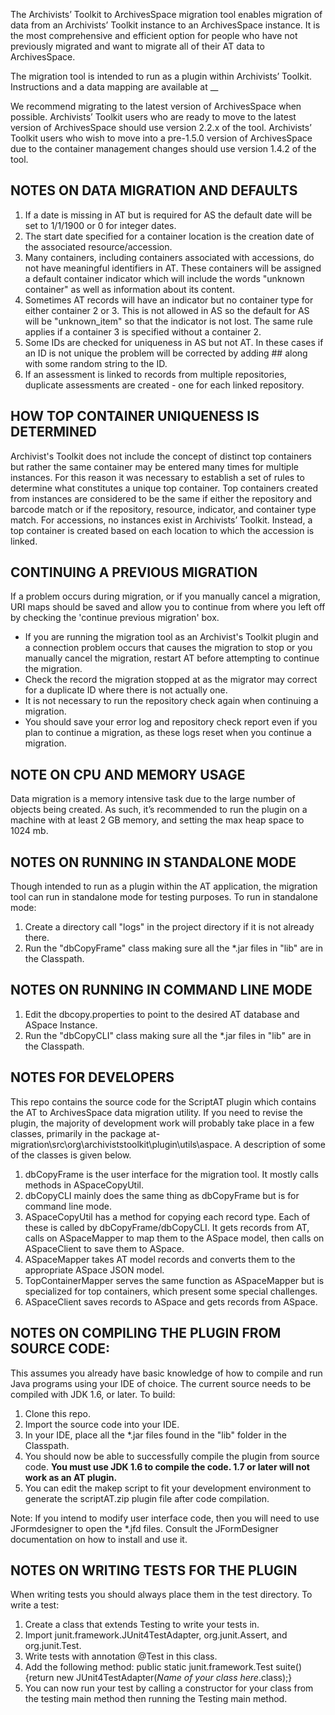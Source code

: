 The Archivists’ Toolkit to ArchivesSpace migration tool enables migration of data from an Archivists’ Toolkit instance to an ArchivesSpace instance. It is the most comprehensive and efficient option for people who have not previously migrated and want to migrate all of their AT data to ArchivesSpace.

The migration tool is intended to run as a plugin within Archivists’ Toolkit. Instructions and a data mapping are available at __

We recommend migrating to the latest version of ArchivesSpace when possible. Archivists’ Toolkit users who are ready to move to the latest version of ArchivesSpace should use version 2.2.x of the tool. Archivists’ Toolkit users who wish to move into a pre-1.5.0 version of ArchivesSpace due to the container management changes should use version 1.4.2 of the tool. 

## NOTES ON DATA MIGRATION AND DEFAULTS
1.	If a date is missing in AT but is required for AS the default date will be set to 1/1/1900 or 0 for integer dates.
2.	The start date specified for a container location is the creation date of the associated resource/accession.
3.	Many containers, including containers associated with accessions, do not have meaningful identifiers in AT. These containers will be assigned a default container indicator which will include the words "unknown container" as well as information about its content.
4.	Sometimes AT records will have an indicator but no container type for either container 2 or 3. This is not allowed in AS so the default for AS will be "unknown_item" so that the indicator is not lost. The same rule applies if a container 3 is specified without a container 2.
5.	Some IDs are checked for uniqueness in AS but not AT. In these cases if an ID is not unique the problem will be corrected by adding ## along with some random string to the ID.
6.	If an assessment is linked to records from multiple repositories, duplicate assessments are created - one for each linked repository.

## HOW TOP CONTAINER UNIQUENESS IS DETERMINED
Archivist's Toolkit does not include the concept of distinct top containers but rather the same container may be entered many times for multiple instances. For this reason it was necessary to establish a set of rules to determine what constitutes a unique top container. Top containers created from instances are considered to be the same if either the repository and barcode match or if the repository, resource, indicator, and container type match. For accessions, no instances exist in Archivists’ Toolkit. Instead, a top container is created based on each location to which the accession is linked.

## CONTINUING A PREVIOUS MIGRATION
If a problem occurs during migration, or if you manually cancel a migration, URI maps should be saved and allow you to continue from where you left off by checking the 'continue previous migration' box.
* If you are running the migration tool as an Archivist's Toolkit plugin and a connection problem occurs that causes the migration to stop or you manually cancel the migration, restart AT before attempting to continue the migration.
* Check the record the migration stopped at as the migrator may correct for a duplicate ID where there is not actually one.
* It is not necessary to run the repository check again when continuing a migration.
* You should save your error log and repository check report even if you plan to continue a migration, as these logs reset when you continue a migration.

## NOTE ON CPU AND MEMORY USAGE
Data migration is a memory intensive task due to the large number of objects being created. As such, it’s recommended to run the plugin on a machine with at least 2 GB memory, and setting the max heap space to 1024 mb.

## NOTES ON RUNNING IN STANDALONE MODE
Though intended to run as a plugin within the AT application, the migration tool can run in standalone mode for testing purposes. To run in standalone mode:
1.	Create a directory call "logs" in the project directory if it is not already there.
2.	Run the "dbCopyFrame" class making sure all the *.jar files in "lib" are in the Classpath.

## NOTES ON RUNNING IN COMMAND LINE MODE
1.	Edit the dbcopy.properties to point to the desired AT database and ASpace Instance.
2.	Run the "dbCopyCLI" class making sure all the *.jar files in "lib" are in the Classpath.

## NOTES FOR DEVELOPERS
This repo contains the source code for the ScriptAT plugin which contains the AT to ArchivesSpace data migration utility. If you need to revise the plugin, the majority of development work will probably take place in a few classes, primarily in the package at-migration\src\org\archiviststoolkit\plugin\utils\aspace. A description of some of the classes is given below.
1.	dbCopyFrame is the user interface for the migration tool. It mostly calls methods in ASpaceCopyUtil.
2.	dbCopyCLI mainly does the same thing as dbCopyFrame but is for command line mode.
3.	ASpaceCopyUtil has a method for copying each record type. Each of these is called by dbCopyFrame/dbCopyCLI. It gets records from AT, calls on ASpaceMapper to map them to the ASpace model, then calls on ASpaceClient to save them to ASpace.
4.	ASpaceMapper takes AT model records and converts them to the appropriate ASpace JSON model.
5.	TopContainerMapper serves the same function as ASpaceMapper but is specialized for top containers, which present some special challenges.
6.	ASpaceClient saves records to ASpace and gets records from ASpace.

## NOTES ON COMPILING THE PLUGIN FROM SOURCE CODE:

This assumes you already have basic knowledge of how to compile and run Java programs using your IDE of choice. The current source needs to be compiled with JDK 1.6, or later. To build:

1. Clone this repo.
2. Import the source code into your IDE.
3. In your IDE, place all the \*.jar files found in the "lib" folder in the Classpath.
4. You should now be able to successfully compile the plugin from source code. **You must use JDK 1.6 to compile the code. 1.7 or later will not work as an AT plugin.**
5. You can edit the makep script to fit your development environment to generate the scriptAT.zip plugin file after code compilation.

Note: If you intend to modify user interface code, then you will need to use JFormdesigner to open the \*.jfd files. Consult the JFormDesigner documentation on how to install and use it.

## NOTES ON WRITING TESTS FOR THE PLUGIN
When writing tests you should always place them in the test directory. To write a test:
1.	Create a class that extends Testing to write your tests in.
2.	Import junit.framework.JUnit4TestAdapter, org.junit.Assert, and org.junit.Test.
3.	Write tests with annotation @Test in this class.
4.	Add the following method: public static junit.framework.Test suite() {return new JUnit4TestAdapter(*Name of your class here*.class);}
5.	You can now run your test by calling a constructor for your class from the testing main method then running the Testing main method.
